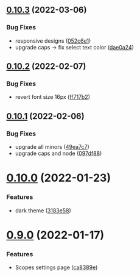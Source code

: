 ## [0.10.3](https://github.com/BinaryCapsule/widy-web/compare/v0.10.2...v0.10.3) (2022-03-06)


### Bug Fixes

* responsive designs ([052c6e1](https://github.com/BinaryCapsule/widy-web/commit/052c6e165734deaeb35b1bd13ea8096fd2e12ab1))
* upgrade caps -> fix select text color ([dae0a24](https://github.com/BinaryCapsule/widy-web/commit/dae0a24d6784725b74a6852ce41f1de086ef80e4))



## [0.10.2](https://github.com/BinaryCapsule/widy-web/compare/v0.10.1...v0.10.2) (2022-02-07)


### Bug Fixes

* revert font size 16px ([ff717b2](https://github.com/BinaryCapsule/widy-web/commit/ff717b2db549e3087ac1a6d6ecef49a50839cd4e))



## [0.10.1](https://github.com/BinaryCapsule/widy-web/compare/v0.10.0...v0.10.1) (2022-02-06)


### Bug Fixes

* upgrade all minors ([49ea7c7](https://github.com/BinaryCapsule/widy-web/commit/49ea7c7ada27c950b5014ec734f974b721cf557d))
* upgrade caps and node ([097df88](https://github.com/BinaryCapsule/widy-web/commit/097df88717bc5504f42a3a5d2856d087813d59b6))



# [0.10.0](https://github.com/BinaryCapsule/widy-web/compare/v0.9.0...v0.10.0) (2022-01-23)


### Features

* dark theme ([3183e58](https://github.com/BinaryCapsule/widy-web/commit/3183e58dcd4ac9876d871c18c36cbc0cd834b189))



# [0.9.0](https://github.com/BinaryCapsule/widy-web/compare/v0.8.5...v0.9.0) (2022-01-17)


### Features

* Scopes settings page ([ca8389e](https://github.com/BinaryCapsule/widy-web/commit/ca8389e0b58a0cc00845385a08d538ec3dbf900b))



